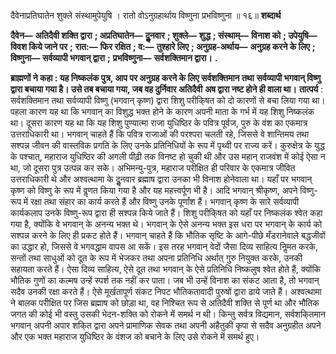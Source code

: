 दैवेनाप्रतिघातेन शुक्ले संस्थामुपेयुषि । रातो वोऽनुग्रहार्थाय विष्णुना प्रभविष्णुना ॥ १६॥ **शब्दार्थ** 

**दैवेन—** **अतिदैवी शक्ति द्वारा** **; अप्रतिघातेन—** **दुॢनवार** **; शुक्ले—** **शुद्ध** **; संस्थाम्—** **विनाश को** **; उपेयुषि—** **विवश किये जाने पर** **;** **रात:—** **फिर रक्षित** **; व:—** **तुश्हारे लिए** **; अनुग्रह-अर्थाय—** **अनुग्रह करने के लिए** **; विष्णुना—** **सर्वव्यापी भगवान् द्वारा** **;** **प्रभविष्णुना—** **सर्वशक्तिमान द्वारा।** **.** 

**ब्राह्मणों ने कहा : यह निष्कलंक पुत्र, आप पर अनुग्रह करने के लिए सर्वशक्तिमान तथा** **सर्वव्यापी भगवान् विष्णु द्वारा बचाया गया है। उसे तब बचाया गया, जब वह दुर्निवार अतिदैवी** **अष द्वारा नष्ट होने ही वाला था।** **तात्पर्य** : सर्वशक्तिमान तथा सर्वव्यापी विष्णु (भगवान् कृष्ण) द्वारा शिशु परीकि्षत को दो कारणों से बचा लिया गया था। पहला कारण यह था कि भगवान् का विशुद्ध भक्त होने के कारण अपनी माता के गर्भ में यह शिशु निष्कलंक था। दूसरा कारण यह था कि यह शिशु पुण्यात्मा राजा युधिष्ठिर के पवित्र पूर्वज, पुरु के वंश का एकमात्र उत्तराधिकारी था। भगवान् चाहते हैं कि पवित्र राजाओं की परश्परा चलती रहे, जिससे वे शान्तिमय तथा सश्पन्न जीवन की वास्तविक प्रगति के लिए उनके प्रतिनिधियों के रूप में पृथ्वी पर राज्य करें। कुरुक्षेत्र के युद्ध के पश्चात्, महाराज युधिष्ठिर की अगली पीढ़ी तक विनष्ट हो चुकी थी और उस महान् राजवंश में कोई ऐसा न था, जो दूसरा पुत्र उत्पन्न कर सके। अभिमन्यु-पुत्र, महाराज परीक्षित ही परिवार के एकमात्र जीवित उत्तराधिकारी थे और अश्वत्थामा के दुॢनवार ब्रह्माष द्वारा उनका भी विनाश होनेवाला था। यहाँ पर भगवान् कृष्ण को विष्णु के रूप में वॢणत किया गया है और यह महत्त्वर्पूण भी है। आदि भगवान् श्रीकृष्ण, अपने विष्णु-रूप में रक्षा तथा संहार का कार्य करते हैं और विष्णु उनके पूर्णांश हैं। भगवान् कृष्ण के सारे सर्वव्यापी कार्यकलाप उनके विष्णु-रूप द्वारा ही सश्पन्न किये जाते हैं। शिशु परीकि्षत को यहाँ पर निष्कलंक श्वेत कहा गया है, क्योंकि वे भगवान् के अनन्य भक्त थे। भगवान् के ऐसे अनन्य भक्त इस धरा पर भगवान् के कार्य को सश्पन्न करने के लिए ही प्रकट होते हैं। भगवान् चाहते हैं कि भौतिक सृष्टि के आगे-पीछे मँडरानेवाले बद्धजीवों का उद्धार हो, जिससे वे भगवद्धाम वापस आ सकें। इस तरह भगवान् वेदों जैसा दिव्य साहित्य निॢमत करके, सन्तों तथा साधुओं को दूत के रूप में भेजकर तथा अपना प्रतिनिधि अर्थात् गुरु नियुक्त करके, उनकी सहायता करते हैं। ऐसा दिव्य साहित्य, ऐसे दूत तथा भगवान् के ऐसे प्रतिनिधि निष्कलुष श्वेत होते हैं, क्योंकि भौतिक गुणों का कल्मष उन्हें स्पर्श तक नहीं कर पाता। जब भी उन्हें विनाश का संकट आता है, तो भगवान् सदैव उनकी रक्षा करते हैं। ऐसे मूर्खतापूर्ण संकट निपट भौतिकतावादी पुरुषों द्वारा ढाये जाते हैं। अश्वत्थामा ने बालक परीक्षित पर जिस ब्रह्माष को छोड़ा था, वह निश्चित रूप से अतिदैवी शक्ति से पूर्ण था और भौतिक जगत की कोई भी वस्तु उसकी भेदन-शक्ति को रोकने में समर्थ न थी। किन्तु सर्वत्र विद्यमान, सर्वशकि्तमान भगवान् अपनी अपार शकि्त द्वारा अपने प्रामाणिक सेवक तथा अपनी अहैतुकी कृपा से सदैव अनुग्रहीत अपने और एक भक्त महाराज युधिष्ठिर के वंशज को बचाने के लिए उसे रोकने में समर्थ हुए। 